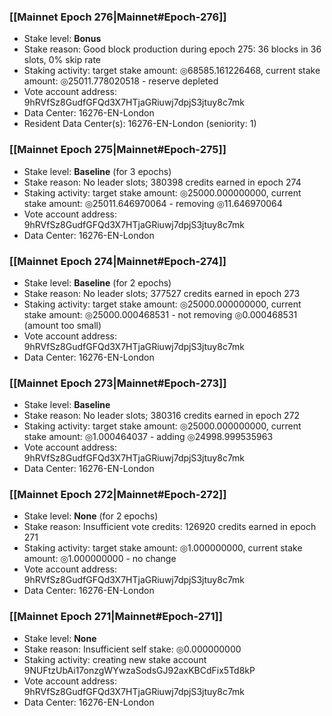 ### [[Mainnet Epoch 276|Mainnet#Epoch-276]]
* Stake level: **Bonus**
* Stake reason: Good block production during epoch 275: 36 blocks in 36 slots, 0% skip rate
* Staking activity: target stake amount: ◎68585.161226468, current stake amount: ◎25011.778020518 - reserve depleted
* Vote account address: 9hRVfSz8GudfGFQd3X7HTjaGRiuwj7dpjS3jtuy8c7mk
* Data Center: 16276-EN-London
* Resident Data Center(s): 16276-EN-London (seniority: 1)
### [[Mainnet Epoch 275|Mainnet#Epoch-275]]
* Stake level: **Baseline** (for 3 epochs)
* Stake reason: No leader slots; 380398 credits earned in epoch 274
* Staking activity: target stake amount: ◎25000.000000000, current stake amount: ◎25011.646970064 - removing ◎11.646970064
* Vote account address: 9hRVfSz8GudfGFQd3X7HTjaGRiuwj7dpjS3jtuy8c7mk
* Data Center: 16276-EN-London
### [[Mainnet Epoch 274|Mainnet#Epoch-274]]
* Stake level: **Baseline** (for 2 epochs)
* Stake reason: No leader slots; 377527 credits earned in epoch 273
* Staking activity: target stake amount: ◎25000.000000000, current stake amount: ◎25000.000468531 - not removing ◎0.000468531 (amount too small)
* Vote account address: 9hRVfSz8GudfGFQd3X7HTjaGRiuwj7dpjS3jtuy8c7mk
* Data Center: 16276-EN-London
### [[Mainnet Epoch 273|Mainnet#Epoch-273]]
* Stake level: **Baseline**
* Stake reason: No leader slots; 380316 credits earned in epoch 272
* Staking activity: target stake amount: ◎25000.000000000, current stake amount: ◎1.000464037 - adding ◎24998.999535963
* Vote account address: 9hRVfSz8GudfGFQd3X7HTjaGRiuwj7dpjS3jtuy8c7mk
* Data Center: 16276-EN-London
### [[Mainnet Epoch 272|Mainnet#Epoch-272]]
* Stake level: **None** (for 2 epochs)
* Stake reason: Insufficient vote credits: 126920 credits earned in epoch 271
* Staking activity: target stake amount: ◎1.000000000, current stake amount: ◎1.000000000 - no change
* Vote account address: 9hRVfSz8GudfGFQd3X7HTjaGRiuwj7dpjS3jtuy8c7mk
* Data Center: 16276-EN-London
### [[Mainnet Epoch 271|Mainnet#Epoch-271]]
* Stake level: **None**
* Stake reason: Insufficient self stake: ◎0.000000000
* Staking activity: creating new stake account 9NUFtzUbAi17onzgWYwzaSodsGJ92axKBCdFix5Td8kP
* Vote account address: 9hRVfSz8GudfGFQd3X7HTjaGRiuwj7dpjS3jtuy8c7mk
* Data Center: 16276-EN-London